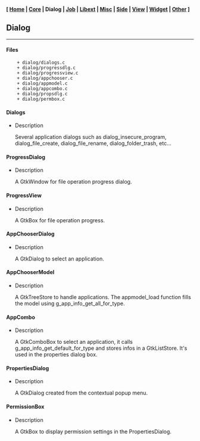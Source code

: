 **[ [Home](00-Home.html) | [Core](01-Core.html) | Dialog | [Job](03-Job.html) | [Libext](04-Libext.html) | [Misc](05-Misc.html) | [Side](06-Side.html) | [View](07-View.html) | [Widget](08-Widget.html) | [Other](99-Other.html) ]**

## Dialog

---

#### Files

```
    + dialog/dialogs.c
    + dialog/progressdlg.c
    + dialog/progressview.c
    + dialog/appchooser.c
    + dialog/appmodel.c
    + dialog/appcombo.c
    + dialog/propsdlg.c
    + dialog/permbox.c
```


#### Dialogs

* Description

    Several application dialogs such as dialog_insecure_program,
    dialog_file_create, dialog_file_rename, dialog_folder_trash, etc...


#### ProgressDialog

* Description

    A GtkWindow for file operation progress dialog.


#### ProgressView

* Description

    A GtkBox for file operation progress.


#### AppChooserDialog

* Description

    A GtkDialog to select an application.


#### AppChooserModel

* Description

    A GtkTreeStore to handle applications. The appmodel_load function
    fills the model using g_app_info_get_all_for_type.


#### AppCombo

* Description

    A GtkComboBox to select an application, it calls
    g_app_info_get_default_for_type and stores infos in a GtkListStore.
    It's used in the properties dialog box.


#### PropertiesDialog

* Description

    A GtkDialog created from the contextual popup menu.


#### PermissionBox

* Description

    A GtkBox to display permission settings in the PropertiesDialog.


